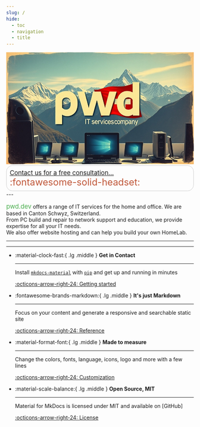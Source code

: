 ```yaml
---
slug: /
hide:
  - toc
  - navigation
  - title
---
```


<div style="text-align: left;">
  <img src="images/aipwd9.jpg" alt="Image title" style="height: 300px;">
</div>
<span style="display: inline-block; font-size: 1.2em; padding: 0.5em; border: 1px solid #ccc; border-radius: 1em;">
    <a href="/contact">Contact us for a free consultation...</a>
    <a style="font-size: 1.5em; color:#c0583a; display: inline-block; vertical-align: middle;">:fontawesome-solid-headset:</a>
</span>
---

<span style="font-size: 1.2em; color:#4cae4f; ">pwd.dev</span> offers a range of IT services for the home and office. We are based in Canton Schwyz, Switzerland.  
From PC build and repair to network support and education, we provide expertise for all your IT needs.  
We also offer website hosting and can help you build your own HomeLab.
</span>

---

---

<div class="grid cards" markdown>

-   :material-clock-fast:{ .lg .middle } __Get in Contact__

    ---

    Install [`mkdocs-material`](#) with [`pip`](#) and get up
    and running in minutes

    [:octicons-arrow-right-24: Getting started](#)

-   :fontawesome-brands-markdown:{ .lg .middle } __It's just Markdown__

    ---

    Focus on your content and generate a responsive and searchable static site

    [:octicons-arrow-right-24: Reference](#)

-   :material-format-font:{ .lg .middle } __Made to measure__

    ---

    Change the colors, fonts, language, icons, logo and more with a few lines

    [:octicons-arrow-right-24: Customization](#)

-   :material-scale-balance:{ .lg .middle } __Open Source, MIT__

    ---

    Material for MkDocs is licensed under MIT and available on [GitHub]

    [:octicons-arrow-right-24: License](#)

</div>

